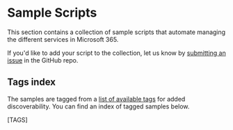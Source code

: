 # Sample Scripts

This section contains a collection of sample scripts that automate managing the different services in Microsoft 365.

If you'd like to add your script to the collection, let us know by [submitting an issue](https://github.com/pnp/cli-microsoft365/issues/new) in the GitHub repo. 

## Tags index

The samples are tagged from a [list of available tags](./available-tags.md) for added discoverability. You can find an index of tagged samples below.

[TAGS]
